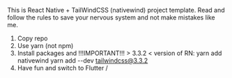 This is React Native + TailWindCSS (nativewind) project template.
Read and follow the rules to save your nervous system and not make mistakes like me.

1. Copy repo
2. Use yarn (not npm)
3. Install packages and !!!IMPORTANT!!! > 3.3.2 < version of RN:
   yarn add nativewind
   yarn add --dev tailwindcss@3.3.2
4. Have fun and switch to Flutter /
